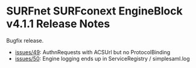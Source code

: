 # SURFnet SURFconext EngineBlock v4.1.1 Release Notes #

Bugfix release.

* [issues/49](https://github.com/OpenConext/OpenConext-engineblock/issues/49): AuthnRequests with ACSUrl but no ProtocolBinding
* [issues/50](https://github.com/OpenConext/OpenConext-engineblock/issues/50): Engine logging ends up in ServiceRegistry / simplesaml.log